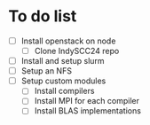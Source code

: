 # To do list

- [ ] Install openstack on node
  - [ ] Clone IndySCC24 repo
- [ ] Install and setup slurm
- [ ] Setup an NFS
- [ ] Setup custom modules
  - [ ] Install compilers
  - [ ] Install MPI for each compiler
  - [ ] Install BLAS implementations
